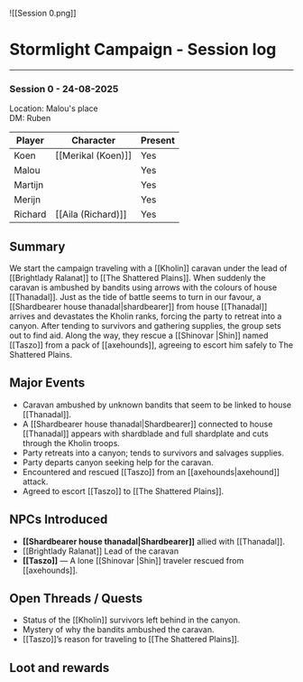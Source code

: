 ![[Session 0.png]]
# Stormlight Campaign - Session log
___

### Session 0 - 24-08-2025 
Location: Malou's place<br>
DM: Ruben

| Player  | Character   | Present |
| ------- | ----------- | ------- |
| Koen    | [[Merikal (Koen)]] | Yes     |
| Malou   |             | Yes     |
| Martijn |             | Yes     |
| Merijn  |             | Yes     |
| Richard | [[Aila (Richard)]]    | Yes     |

## Summary  
We start the campaign traveling with a [[Kholin]] caravan under the lead of [[Brightlady Ralanat]] to [[The Shattered Plains]]. When suddenly the caravan is ambushed by bandits using arrows with the colours of house [[Thanadal]]. Just as the tide of battle seems to turn in our favour, a [[Shardbearer house thanadal|shardbearer]] from house [[Thanadal]] arrives and devastates the Kholin ranks, forcing the party to retreat into a canyon. After tending to survivors and gathering supplies, the group sets out to find aid. Along the way, they rescue a [[Shinovar |Shin]] named [[Taszo]] from a pack of [[axehounds]], agreeing to escort him safely to The Shattered Plains.  

## Major Events  
- Caravan ambushed by unknown bandits that seem to be linked to house [[Thanadal]].  
- A [[Shardbearer house thanadal|Shardbearer]] connected to house [[Thanadal]] appears with shardblade and full shardplate and cuts through the Kholin troops.  
- Party retreats into a canyon; tends to survivors and salvages supplies.  
- Party departs canyon seeking help for the caravan.  
- Encountered and rescued [[Taszo]] from an [[axehounds|axehound]] attack.  
- Agreed to escort [[Taszo]] to [[The Shattered Plains]].  

## NPCs Introduced  
- **[[Shardbearer house thanadal|Shardbearer]]** allied with [[Thanadal]].  
- [[Brightlady Ralanat]] Lead of the caravan
- **[[Taszo]]** — A lone [[Shinovar |Shin]] traveler rescued from [[axehounds]].  

## Open Threads / Quests  
- Status of the [[Kholin]] survivors left behind in the canyon.  
- Mystery of why the bandits ambushed the caravan.  
- [[Taszo]]’s reason for traveling to [[The Shattered Plains]].  

## Loot and rewards



